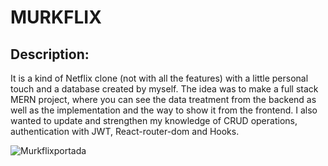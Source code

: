 # MURKFLIX

## Description:

It is a kind of Netflix clone (not with all the features) with a little personal touch and a database created by myself.
The idea was to make a full stack MERN project, where you can see the data treatment from the backend as well as the implementation and the way to show it from the frontend. I also wanted to update and strengthen my knowledge of CRUD operations, authentication with JWT, React-router-dom and Hooks.

![Murkflixportada](https://user-images.githubusercontent.com/72545922/146544849-69919522-e276-4466-8ad8-5f51301cf2f4.png)
